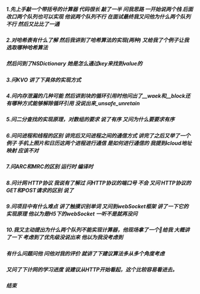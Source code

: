 ##### 1.先上手敲一个带括号的计算器 代码很长 敲了一半 问我思路 一开始说两个栈 后面改口两个队列也可以实现 他说两个队列不行 在面试最终我又问他为什么两个队列不行 然后又比比了一通

##### 2.对哈希表有什么了解 然后我讲到了哈希算法的实现(两种) 又给我了个例子让我选取哪种哈希算法

##### 然后问到了NSDictionary 她是怎么通过key来找到value的

##### 3.问KVO 讲了下具体的实现方式

##### 4.问内存泄漏的几种可能 然后讲到块的循环引用时他问出了__waek和__block还有哪种方式能够解除循环引用 没说出来_unsafe_unretain

##### 5.问二分查找的实现原理，对数组的要求 说了有序 又问为什么要要求有序

##### 6.问问进程和线程的区别 讲完后又问进程之间的通信方式 讲完了之后又举了一个例子 手机上照片和日历这两个进程进行通信 是如何进行通信的 我提到icloud地址映射 应该不对

##### 7.问ARC和MRC的区别 运行时 编译时

##### 8.问计网 HTTP协议 我说有了解过 问HTTP协议的端口号 不会 又问 HTTP协议的GET和POST请求的区别 说了

##### 9.问项目中有什么难点 讲了触摸识别单词 又问到webSocket框架 讲了一下它的实现原理 他以为是H5下的webSocket 一听不是就再没问

##### 10.我又主动提出为什么两个队列不能实现计算器，他现场拿了一个🌰给我 大概讲了一下 考虑到了优先级没说出来 他以为我没考虑到

##### 有什么问题问他 问他对我的评价 就讲了下建议算法多从多个角度考虑

##### 又问了下计网的学习进度 说建议从HTTP开始看起，这个比较容易看进去。

##### 结束